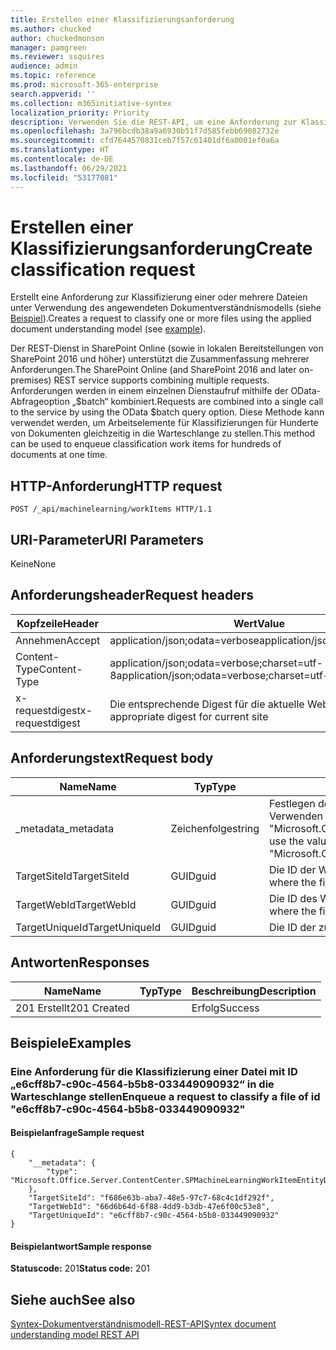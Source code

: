 ```yaml
---
title: Erstellen einer Klassifizierungsanforderung
ms.author: chucked
author: chuckedmonson
manager: pamgreen
ms.reviewer: ssquires
audience: admin
ms.topic: reference
ms.prod: microsoft-365-enterprise
search.appverid: ''
ms.collection: m365initiative-syntex
localization_priority: Priority
description: Verwenden Sie die REST-API, um eine Anforderung zur Klassifizierung einer oder mehrerer Dateien mithilfe eines trainierten Dokumentverständnismodells zu erstellen.
ms.openlocfilehash: 3a796bcdb38a9a6930b51f7d585febb69082732e
ms.sourcegitcommit: cfd7644570831ceb7f57c61401df6a0001ef0a6a
ms.translationtype: HT
ms.contentlocale: de-DE
ms.lasthandoff: 06/29/2021
ms.locfileid: "53177081"
---
```

# <a name="create-classification-request"></a><span data-ttu-id="eb27b-103">Erstellen einer Klassifizierungsanforderung</span><span class="sxs-lookup"><span data-stu-id="eb27b-103">Create classification request</span></span>

<span data-ttu-id="eb27b-104">Erstellt eine Anforderung zur Klassifizierung einer oder mehrere Dateien unter Verwendung des angewendeten Dokumentverständnismodells (siehe [Beispiel](rest-createclassificationrequest.md#examples)).</span><span class="sxs-lookup"><span data-stu-id="eb27b-104">Creates a request to classify one or more files using the applied document understanding model (see [example](rest-createclassificationrequest.md#examples)).</span></span>

<span data-ttu-id="eb27b-105">Der REST-Dienst in SharePoint Online (sowie in lokalen Bereitstellungen von SharePoint 2016 und höher) unterstützt die Zusammenfassung mehrerer Anforderungen.</span><span class="sxs-lookup"><span data-stu-id="eb27b-105">The SharePoint Online (and SharePoint 2016 and later on-premises) REST service supports combining multiple requests.</span></span> <span data-ttu-id="eb27b-106">Anforderungen werden in einem einzelnen Dienstaufruf mithilfe der OData-Abfrageoption „$batch“ kombiniert.</span><span class="sxs-lookup"><span data-stu-id="eb27b-106">Requests are combined into a single call to the service by using the OData $batch query option.</span></span> <span data-ttu-id="eb27b-107">Diese Methode kann verwendet werden, um Arbeitselemente für Klassifizierungen für Hunderte von Dokumenten gleichzeitig in die Warteschlange zu stellen.</span><span class="sxs-lookup"><span data-stu-id="eb27b-107">This method can be used to enqueue classification work items for hundreds of documents at one time.</span></span>

## <a name="http-request"></a><span data-ttu-id="eb27b-108">HTTP-Anforderung</span><span class="sxs-lookup"><span data-stu-id="eb27b-108">HTTP request</span></span>

```
POST /_api/machinelearning/workItems HTTP/1.1
```
## <a name="uri-parameters"></a><span data-ttu-id="eb27b-109">URI-Parameter</span><span class="sxs-lookup"><span data-stu-id="eb27b-109">URI Parameters</span></span>

<span data-ttu-id="eb27b-110">Keine</span><span class="sxs-lookup"><span data-stu-id="eb27b-110">None</span></span>

## <a name="request-headers"></a><span data-ttu-id="eb27b-111">Anforderungsheader</span><span class="sxs-lookup"><span data-stu-id="eb27b-111">Request headers</span></span>

| <span data-ttu-id="eb27b-112">Kopfzeile</span><span class="sxs-lookup"><span data-stu-id="eb27b-112">Header</span></span> | <span data-ttu-id="eb27b-113">Wert</span><span class="sxs-lookup"><span data-stu-id="eb27b-113">Value</span></span> |
|--------|-------|
|<span data-ttu-id="eb27b-114">Annehmen</span><span class="sxs-lookup"><span data-stu-id="eb27b-114">Accept</span></span>|<span data-ttu-id="eb27b-115">application/json;odata=verbose</span><span class="sxs-lookup"><span data-stu-id="eb27b-115">application/json;odata=verbose</span></span>|
|<span data-ttu-id="eb27b-116">Content-Type</span><span class="sxs-lookup"><span data-stu-id="eb27b-116">Content-Type</span></span>|<span data-ttu-id="eb27b-117">application/json;odata=verbose;charset=utf-8</span><span class="sxs-lookup"><span data-stu-id="eb27b-117">application/json;odata=verbose;charset=utf-8</span></span>|
|<span data-ttu-id="eb27b-118">x-requestdigest</span><span class="sxs-lookup"><span data-stu-id="eb27b-118">x-requestdigest</span></span>|<span data-ttu-id="eb27b-119">Die entsprechende Digest für die aktuelle Website</span><span class="sxs-lookup"><span data-stu-id="eb27b-119">The appropriate digest for current site</span></span>|

## <a name="request-body"></a><span data-ttu-id="eb27b-120">Anforderungstext</span><span class="sxs-lookup"><span data-stu-id="eb27b-120">Request body</span></span>

|<span data-ttu-id="eb27b-121">Name</span><span class="sxs-lookup"><span data-stu-id="eb27b-121">Name</span></span>    |<span data-ttu-id="eb27b-122">Typ</span><span class="sxs-lookup"><span data-stu-id="eb27b-122">Type</span></span>   |<span data-ttu-id="eb27b-123">Beschreibung</span><span class="sxs-lookup"><span data-stu-id="eb27b-123">Description</span></span> |
|--------|-------|------------|
|<span data-ttu-id="eb27b-124">_metadata</span><span class="sxs-lookup"><span data-stu-id="eb27b-124">_metadata</span></span>|<span data-ttu-id="eb27b-125">Zeichenfolge</span><span class="sxs-lookup"><span data-stu-id="eb27b-125">string</span></span> |<span data-ttu-id="eb27b-126">Festlegen der Objekt-Metadaten auf dem SPO.</span><span class="sxs-lookup"><span data-stu-id="eb27b-126">Set the object meta on the SPO.</span></span> <span data-ttu-id="eb27b-127">Verwenden Sie immer den Wert: {"type": "Microsoft.Office.Server.ContentCenter.SPMachineLearningWorkItemEntityData"}.</span><span class="sxs-lookup"><span data-stu-id="eb27b-127">Always use the value: {"type": "Microsoft.Office.Server.ContentCenter.SPMachineLearningWorkItemEntityData"}.</span></span> |
|<span data-ttu-id="eb27b-128">TargetSiteId</span><span class="sxs-lookup"><span data-stu-id="eb27b-128">TargetSiteId</span></span>|<span data-ttu-id="eb27b-129">GUID</span><span class="sxs-lookup"><span data-stu-id="eb27b-129">guid</span></span>|<span data-ttu-id="eb27b-130">Die ID der Website, auf der sich die zu klassifizierende Datei befindet.</span><span class="sxs-lookup"><span data-stu-id="eb27b-130">The id of the site where the file to classify is located.</span></span>|
|<span data-ttu-id="eb27b-131">TargetWebId</span><span class="sxs-lookup"><span data-stu-id="eb27b-131">TargetWebId</span></span>|<span data-ttu-id="eb27b-132">GUID</span><span class="sxs-lookup"><span data-stu-id="eb27b-132">guid</span></span>|<span data-ttu-id="eb27b-133">Die ID des Web, auf der sich die zu klassifizierende Datei befindet.</span><span class="sxs-lookup"><span data-stu-id="eb27b-133">The id of the web where the file to classify is located.</span></span>|
|<span data-ttu-id="eb27b-134">TargetUniqueId</span><span class="sxs-lookup"><span data-stu-id="eb27b-134">TargetUniqueId</span></span>|<span data-ttu-id="eb27b-135">GUID</span><span class="sxs-lookup"><span data-stu-id="eb27b-135">guid</span></span>|<span data-ttu-id="eb27b-136">Die ID der zu klassifizierenden Datei.</span><span class="sxs-lookup"><span data-stu-id="eb27b-136">The id of the file to classify.</span></span>|

## <a name="responses"></a><span data-ttu-id="eb27b-137">Antworten</span><span class="sxs-lookup"><span data-stu-id="eb27b-137">Responses</span></span>

| <span data-ttu-id="eb27b-138">Name</span><span class="sxs-lookup"><span data-stu-id="eb27b-138">Name</span></span>   | <span data-ttu-id="eb27b-139">Typ</span><span class="sxs-lookup"><span data-stu-id="eb27b-139">Type</span></span>  | <span data-ttu-id="eb27b-140">Beschreibung</span><span class="sxs-lookup"><span data-stu-id="eb27b-140">Description</span></span>|
|--------|-------|------------|
|<span data-ttu-id="eb27b-141">201 Erstellt</span><span class="sxs-lookup"><span data-stu-id="eb27b-141">201 Created</span></span>| |<span data-ttu-id="eb27b-142">Erfolg</span><span class="sxs-lookup"><span data-stu-id="eb27b-142">Success</span></span>|

## <a name="examples"></a><span data-ttu-id="eb27b-143">Beispiele</span><span class="sxs-lookup"><span data-stu-id="eb27b-143">Examples</span></span>

### <a name="enqueue-a-request-to-classify-a-file-of-id-e6cff8b7-c90c-4564-b5b8-033449090932"></a><span data-ttu-id="eb27b-144">Eine Anforderung für die Klassifizierung einer Datei mit ID „e6cff8b7-c90c-4564-b5b8-033449090932“ in die Warteschlange stellen</span><span class="sxs-lookup"><span data-stu-id="eb27b-144">Enqueue a request to classify a file of id "e6cff8b7-c90c-4564-b5b8-033449090932"</span></span>

#### <a name="sample-request"></a><span data-ttu-id="eb27b-145">Beispielanfrage</span><span class="sxs-lookup"><span data-stu-id="eb27b-145">Sample request</span></span>

```
{
    "__metadata": {
        "type": "Microsoft.Office.Server.ContentCenter.SPMachineLearningWorkItemEntityData"
    },
    "TargetSiteId": "f686e63b-aba7-48e5-97c7-68c4c1df292f",
    "TargetWebId": "66d6b64d-6f88-4dd9-b3db-47e6f00c53e8",
    "TargetUniqueId": "e6cff8b7-c90c-4564-b5b8-033449090932"
}
```

#### <a name="sample-response"></a><span data-ttu-id="eb27b-146">Beispielantwort</span><span class="sxs-lookup"><span data-stu-id="eb27b-146">Sample response</span></span>

<span data-ttu-id="eb27b-147">**Statuscode:** 201</span><span class="sxs-lookup"><span data-stu-id="eb27b-147">**Status code:** 201</span></span>

## <a name="see-also"></a><span data-ttu-id="eb27b-148">Siehe auch</span><span class="sxs-lookup"><span data-stu-id="eb27b-148">See also</span></span>

[<span data-ttu-id="eb27b-149">Syntex-Dokumentverständnismodell-REST-API</span><span class="sxs-lookup"><span data-stu-id="eb27b-149">Syntex document understanding model REST API</span></span>](syntex-model-rest-api.md)
